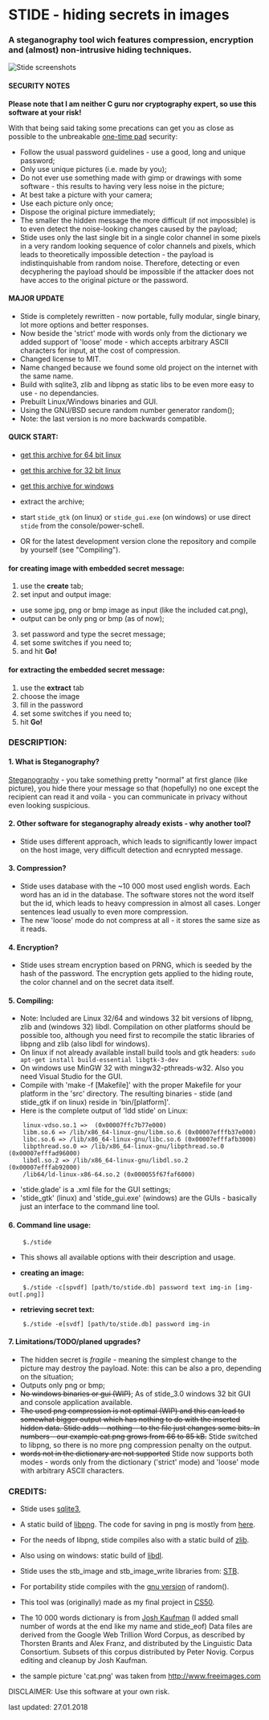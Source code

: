 #	STIDE - hiding secrets in images
###	A steganography tool wich features compression, encryption and (almost) non-intrusive hiding techniques.

<img src="media/stide_big.png" alt="Stide screenshots" />

#### SECURITY NOTES
**Please note that I am neither C guru nor cryptography expert, so use this software at your risk!**

With that being said taking some precations can get you as close as possible to the unbreakable [one-time pad](https://en.wikipedia.org/wiki/One-time_pad) security:
- Follow the usual password guidelines - use a good, long and unique password;
- Only use unique pictures (i.e. made by you);
- Do not ever use something made with gimp or drawings with some software - this results to having very less noise in the picture;
- At best take a picture with your camera;
- Use each picture only once;
- Dispose the original picture immediately;
- The smaller the hidden message the more difficult (if not impossible) is to even detect the noise-looking changes caused by the payload;
- Stide uses only the last single bit in a single color channel in some pixels in a very random looking sequence of color channels and pixels, which leads to theoretically impossible detection - the payload is indistinquishable from random noise. Therefore, detecting or even decyphering the payload should be impossible if the attacker does not have acces to the original picture or the password.

#### MAJOR UPDATE
- Stide is completely rewritten - now portable, fully modular, single binary, lot more options and better responses.
- Now beside the 'strict' mode with words only from the dictionary we added support of 'loose' mode - which accepts arbitrary ASCII characters for input, at the cost of compression.
- Changed license to MIT.
- Name changed because we found some old project on the internet with the same name.
- Build with sqlite3, zlib and libpng as static libs to be even more easy to use - no dependancies.
- Prebuilt Linux/Windows binaries and GUI.
- Using the GNU/BSD secure random number generator random();
- Note: the last version is no more backwards compatible.

#### QUICK START:
- [get this archive for 64 bit linux](https://github.com/vlzware/stide/blob/master/releases/stide_3.1_linux_x64.tar.gz?raw=true)
- [get this archive for 32 bit linux](https://github.com/vlzware/stide/blob/master/releases/stide_3.1_linux_x32.tar.gz?raw=true)
- [get this archive for windows](https://github.com/vlzware/stide/blob/master/releases/stide_3.1_windows.zip?raw=true)
- extract the archive;
- start ``stide_gtk`` (on linux) or ``stide_gui.exe`` (on windows) or use direct ``stide`` from the console/power-schell.

- OR for the latest development version clone the repository and compile by yourself (see "Compiling").

#### for creating image with embedded secret message:
1. use the **create** tab;
2. set input and output image:
* 	use some jpg, png or bmp image as input (like the included cat.png),
* 	output can be only png or bmp (as of now);
3. set password and type the secret message;
4. set some switches if you need to;
5. and hit **Go!**

#### for extracting the embedded secret message:
1. use the **extract** tab
2. choose the image
3. fill in the password
4. set some switches if you need to;
5. hit **Go!**

### DESCRIPTION:

#### 1. What is Steganography?
[Steganography](https://en.wikipedia.org/wiki/Steganography) - you take something pretty "normal" at first glance 
(like picture), you hide there your message so that (hopefully) no one except the recipient can read it and voila - 
you can communicate in privacy without even looking suspicious.

#### 2. Other software for steganography already exists - why another tool?
- Stide uses different approach, which leads to significantly lower impact on the host image, very difficult detection and ecnrypted message.

#### 3. Compression?
- Stide uses database with the ~10 000 most used english words. Each word has an id in the database. The software stores not the word itself but the id, which leads to heavy compression in almost all cases. Longer sentences lead usually to even more compression.
- The new 'loose' mode do not compress at all - it stores the same size as it reads.

#### 4. Encryption?
- Stide uses stream encryption based on PRNG, which is seeded by the hash of the password. The encryption gets applied to the hiding route, the color channel and on the secret data itself.

#### 5. Compiling:
- Note: Included are Linux 32/64 and windows 32 bit versions of libpng, zlib and (windows 32) libdl. Compilation on other platforms should be possible too, although you need first to recompile the static libraries of libpng and zlib (also libdl for windows).
- On linux if not already available install build tools and gtk headers:
```sudo apt-get install build-essential libgtk-3-dev```
- On windows use MinGW 32 with mingw32-pthreads-w32. Also you need Visual Studio for the GUI.
- Compile with 'make -f [Makefile]' with the proper Makefile for your platform in the 'src' directory. The resulting binaries - stide (and stide_gtk if on linux) reside in 'bin/[platform]'.
- Here is the complete output of 'ldd stide' on Linux:
```
	linux-vdso.so.1 =>  (0x00007ffc7b77e000)
	libm.so.6 => /lib/x86_64-linux-gnu/libm.so.6 (0x00007efffb37e000)
	libc.so.6 => /lib/x86_64-linux-gnu/libc.so.6 (0x00007efffafb3000)
	libpthread.so.0 => /lib/x86_64-linux-gnu/libpthread.so.0 (0x00007efffad96000)
	libdl.so.2 => /lib/x86_64-linux-gnu/libdl.so.2 (0x00007efffab92000)
	/lib64/ld-linux-x86-64.so.2 (0x000055f67faf6000)

```
- 'stide.glade' is a .xml file for the GUI settings;
- 'stide_gtk' (linux) and 'stide_gui.exe' (windows) are the GUIs - basically just an interface to the command line tool.

#### 6. Command line usage:
```
    $./stide
```
- This shows all available options with their description and usage.

* **creating an image:**
```
    $./stide -c[spvdf] [path/to/stide.db] password text img-in [img-out[.png]]
```

* **retrieving secret text:**
```
    $./stide -e[svdf] [path/to/stide.db] password img-in
```

#### 7. Limitations/TODO/planed upgrades?
- The hidden secret is *fragile* - meaning the simplest change to the picture may destroy the payload. Note: this can be also a pro, depending on the situation;
- Outputs only png or bmp;
- ~~No windows binaries or gui (WIP)~~; As of stide_3.0 windows 32 bit GUI and console application available.
- ~~The used png compression is not optimal (WIP) and this can lead to somewhat bigger output
which has nothing to do with the inserted hidden data. Stide adds --nothing-- to the file just changes some bits. In numbers - our example cat.png grows from 66 to 85 kB.~~ Stide switched to libpng, so there is no more png compression penalty on the output.
- ~~words not in the dictionary are not supported~~ Stide now supports both modes - words only from the dictionary ('strict' mode) and 'loose' mode with arbitrary ASCII characters.
	
### CREDITS:
- Stide uses [sqlite3](https://sqlite.org/),

- A static build of [libpng](http://libpng.org/pub/png/libpng.html). The code for saving in png is mostly from [here](http://www.labbookpages.co.uk/software/imgProc/libPNG.html).

- For the needs of libpng, stide compiles also with a static build of [zlib](http://zlib.net/).

- Also using on windows: static build of [libdl](https://github.com/dlfcn-win32/dlfcn-win32).

- Stide uses the stb_image and stb_image_write libraries from: [STB](https://github.com/nothings/stb/).

- For portability stide compiles with the [gnu version](https://www.gnu.org/software/libc/) of random().

- This tool was (originally) made as my final project in [CS50](https://www.edx.org/course/introduction-computer-science-harvardx-cs50x).

- The 10 000 words dictionary is from [Josh Kaufman](https://github.com/first20hours/google-10000-english) (I added small number of words at the end like my name and stide_eof) Data files are derived from the Google Web Trillion Word Corpus, as described by Thorsten Brants and Alex Franz, and distributed by the Linguistic Data Consortium. Subsets of this corpus distributed by Peter Novig. Corpus editing and cleanup by Josh Kaufman.

- the sample picture 'cat.png' was taken from http://www.freeimages.com

DISCLAIMER:
 Use this software at your own risk.


last updated: 27.01.2018

